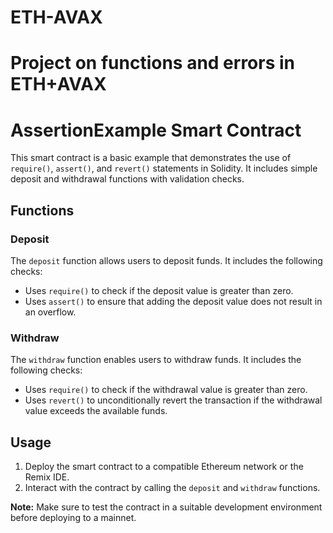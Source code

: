 # ETH-AVAX
# Project on functions and errors in ETH+AVAX

# AssertionExample Smart Contract

This smart contract is a basic example that demonstrates the use of `require()`, `assert()`, and `revert()` statements in Solidity. It includes simple deposit and withdrawal functions with validation checks.

## Functions

### Deposit

The `deposit` function allows users to deposit funds. It includes the following checks:

- Uses `require()` to check if the deposit value is greater than zero.
- Uses `assert()` to ensure that adding the deposit value does not result in an overflow.

### Withdraw

The `withdraw` function enables users to withdraw funds. It includes the following checks:

- Uses `require()` to check if the withdrawal value is greater than zero.
- Uses `revert()` to unconditionally revert the transaction if the withdrawal value exceeds the available funds.

## Usage

1. Deploy the smart contract to a compatible Ethereum network or the Remix IDE.
2. Interact with the contract by calling the `deposit` and `withdraw` functions.

**Note:** Make sure to test the contract in a suitable development environment before deploying to a mainnet.
